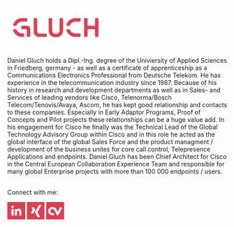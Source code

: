 <a href="www.gluch.de/" target="_blank">
        <img src="https://raw.githubusercontent.com/dgluch/dgluch/main/GLUCH.png" alt="Description of the image" height="100">
</a>

Daniel Gluch holds a Dipl.-Ing. degree of the Univiersity of Applied Sciences in Friedberg, germany - as well as a certificate of apprenticeship as a Communications Electronics Professional from Deutsche Telekom. He has experience in the telecommunication industry since 1987. Because of his history in research and development departments as well as in Sales- and Services of leading vendors like Cisco, Telenorma/Bosch Telecom/Tenovis/Avaya, Ascom, he has kept good relationship and contacts to these companies. Especially in Early Adaptor Programs, Proof of Concepts and Pilot projects these relationships can be a huge value add. In his engagement for Cisco he finally was the Technical Lead of the Global Technology Advisory Group within Cisco and in this role he acted as the global interface of the global Sales Force and the product managment / development of the business unites for core call control, Telepresence Applications and endpoints. Daniel Gluch has been Chief Architect for Cisco in the Central European Collaboration Experience Team and responsible for many global Enterprise projects with more than 100 000 endpoints / users.
<br>
<br>

Connect with me:
<p align="left">
<a href="https://www.linkedin.com/in/danielgluch/" target="_blank">
<img align="center" src="https://raw.githubusercontent.com/dgluch/dgluch/main/linkedin.png" alt="Linkedin" height=40 /></a>
  
<a href="https://www.xing.com/profile/Daniel_Gluch" target="_blank">
<img align="center" src="https://raw.githubusercontent.com/dgluch/dgluch/main/xing.png" alt="Xing" height=40 /></a>

<a href="https://www.cvpage.de/gluch/daniel-gluch" target="_blank">
<img align="center" src="https://raw.githubusercontent.com/dgluch/dgluch/main/cvpage2.png" alt="CV page" height=40/></a>

 
</p>
